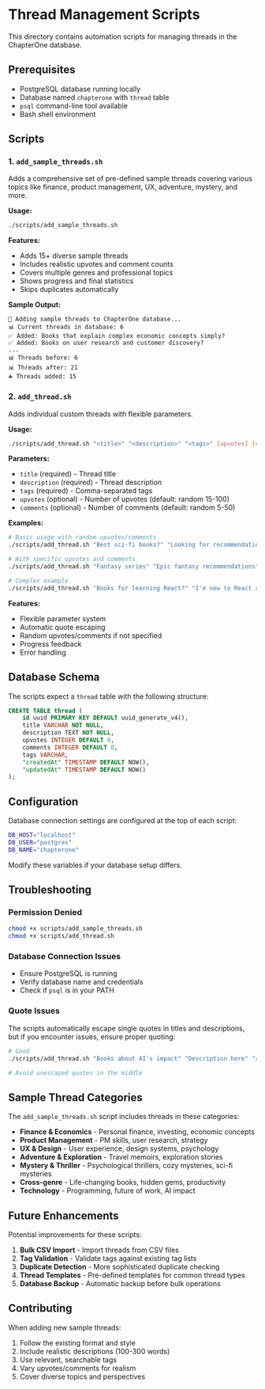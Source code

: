 # Thread Management Scripts

This directory contains automation scripts for managing threads in the ChapterOne database.

## Prerequisites

- PostgreSQL database running locally
- Database named `chapterone` with `thread` table
- `psql` command-line tool available
- Bash shell environment

## Scripts

### 1. `add_sample_threads.sh`

Adds a comprehensive set of pre-defined sample threads covering various topics like finance, product management, UX, adventure, mystery, and more.

**Usage:**
```bash
./scripts/add_sample_threads.sh
```

**Features:**
- Adds 15+ diverse sample threads
- Includes realistic upvotes and comment counts
- Covers multiple genres and professional topics
- Shows progress and final statistics
- Skips duplicates automatically

**Sample Output:**
```
🚀 Adding sample threads to ChapterOne database...
📊 Current threads in database: 6
✅ Added: Books that explain complex economic concepts simply?
✅ Added: Books on user research and customer discovery?
...
📊 Threads before: 6
📊 Threads after: 21
➕ Threads added: 15
```

### 2. `add_thread.sh`

Adds individual custom threads with flexible parameters.

**Usage:**
```bash
./scripts/add_thread.sh "<title>" "<description>" "<tags>" [upvotes] [comments]
```

**Parameters:**
- `title` (required) - Thread title
- `description` (required) - Thread description
- `tags` (required) - Comma-separated tags
- `upvotes` (optional) - Number of upvotes (default: random 15-100)
- `comments` (optional) - Number of comments (default: random 5-50)

**Examples:**
```bash
# Basic usage with random upvotes/comments
./scripts/add_thread.sh "Best sci-fi books?" "Looking for recommendations" "sci-fi,recommendations"

# With specific upvotes and comments
./scripts/add_thread.sh "Fantasy series" "Epic fantasy recommendations" "fantasy,series" 25 12

# Complex example
./scripts/add_thread.sh "Books for learning React?" "I'm new to React and want to learn it properly. What are the best books?" "react,javascript,programming" 45 23
```

**Features:**
- Flexible parameter system
- Automatic quote escaping
- Random upvotes/comments if not specified
- Progress feedback
- Error handling

## Database Schema

The scripts expect a `thread` table with the following structure:

```sql
CREATE TABLE thread (
    id uuid PRIMARY KEY DEFAULT uuid_generate_v4(),
    title VARCHAR NOT NULL,
    description TEXT NOT NULL,
    upvotes INTEGER DEFAULT 0,
    comments INTEGER DEFAULT 0,
    tags VARCHAR,
    "createdAt" TIMESTAMP DEFAULT NOW(),
    "updatedAt" TIMESTAMP DEFAULT NOW()
);
```

## Configuration

Database connection settings are configured at the top of each script:

```bash
DB_HOST="localhost"
DB_USER="postgres"
DB_NAME="chapterone"
```

Modify these variables if your database setup differs.

## Troubleshooting

### Permission Denied
```bash
chmod +x scripts/add_sample_threads.sh
chmod +x scripts/add_thread.sh
```

### Database Connection Issues
- Ensure PostgreSQL is running
- Verify database name and credentials
- Check if `psql` is in your PATH

### Quote Issues
The scripts automatically escape single quotes in titles and descriptions, but if you encounter issues, ensure proper quoting:

```bash
# Good
./scripts/add_thread.sh "Books about AI's impact" "Description here" "ai,technology"

# Avoid unescaped quotes in the middle
```

## Sample Thread Categories

The `add_sample_threads.sh` script includes threads in these categories:

- **Finance & Economics** - Personal finance, investing, economic concepts
- **Product Management** - PM skills, user research, strategy
- **UX & Design** - User experience, design systems, psychology
- **Adventure & Exploration** - Travel memoirs, exploration stories
- **Mystery & Thriller** - Psychological thrillers, cozy mysteries, sci-fi mysteries
- **Cross-genre** - Life-changing books, hidden gems, productivity
- **Technology** - Programming, future of work, AI impact

## Future Enhancements

Potential improvements for these scripts:

1. **Bulk CSV Import** - Import threads from CSV files
2. **Tag Validation** - Validate tags against existing tag lists
3. **Duplicate Detection** - More sophisticated duplicate checking
4. **Thread Templates** - Pre-defined templates for common thread types
5. **Database Backup** - Automatic backup before bulk operations

## Contributing

When adding new sample threads:

1. Follow the existing format and style
2. Include realistic descriptions (100-300 words)
3. Use relevant, searchable tags
4. Vary upvotes/comments for realism
5. Cover diverse topics and perspectives 